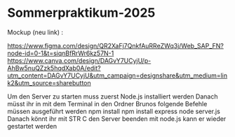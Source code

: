 # Sommerpraktikum-2025

Mockup (neu link) :

https://www.figma.com/design/QR2XaFj7QnkfAuRReZWq3j/Web_SAP_FN?node-id=0-1&t=siqnBfRrWr6kz57N-1 
https://www.canva.com/design/DAGvY7UCyjU/p-AhBw5nuQZzk5hqdXab0A/edit?utm_content=DAGvY7UCyjU&utm_campaign=designshare&utm_medium=link2&utm_source=sharebutton


Um den Server zu starten muss zuerst Node.js installiert werden
Danach müsst ihr in mit dem Terminal in den Ordner Brunos
folgende Befehle müssen ausgeführt werden
npm install
npm install express
node server.js
Danach könnt ihr mit STR C den Server beenden
mit node.js kann er wieder gestartet werden
